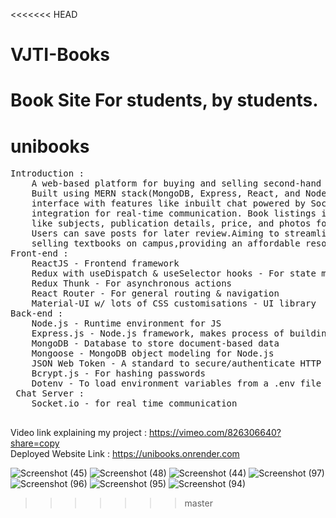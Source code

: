 <<<<<<< HEAD
# VJTI-Books
Book Site For students, by students.
=======
# unibooks
<pre>
Introduction : 
    A web-based platform for buying and selling second-hand books among college students.
    Built using MERN stack(MongoDB, Express, React, and Node.js), it offers a sleek
    interface with features like inbuilt chat powered by Socket.io and WhatsApp 
    integration for real-time communication. Book listings include detailed information 
    like subjects, publication details, price, and photos for informed decisions. 
    Users can save posts for later review.Aiming to streamline the process of buying and 
    selling textbooks on campus,providing an affordable resource for students.
Front-end : 
    ReactJS - Frontend framework
    Redux with useDispatch & useSelector hooks - For state management
    Redux Thunk - For asynchronous actions
    React Router - For general routing & navigation
    Material-UI w/ lots of CSS customisations - UI library
Back-end : 
    Node.js - Runtime environment for JS
    Express.js - Node.js framework, makes process of building APIs easier & faster
    MongoDB - Database to store document-based data
    Mongoose - MongoDB object modeling for Node.js
    JSON Web Token - A standard to secure/authenticate HTTP requests
    Bcrypt.js - For hashing passwords
    Dotenv - To load environment variables from a .env file
 Chat Server :
    Socket.io - for real time communication
 
</pre>
Video link explaining my project : https://vimeo.com/826306640?share=copy<br>
Deployed Website Link : https://unibooks.onrender.com


![Screenshot (45)](https://github.com/Sagarpatil1206/unibooks/assets/86339914/e651223f-e4f6-4885-ac7b-e07e70052c71)
![Screenshot (48)](https://github.com/Sagarpatil1206/unibooks/assets/86339914/bee7c467-2c89-4c16-b929-8835aadc3877)
![Screenshot (44)](https://github.com/Sagarpatil1206/unibooks/assets/86339914/476d94d1-bc5b-45cc-8337-736204275e57)
![Screenshot (97)](https://github.com/Sagarpatil1206/unibooks/assets/86339914/f6e09246-75e2-4a81-b2e0-4da944889104)
![Screenshot (96)](https://github.com/Sagarpatil1206/unibooks/assets/86339914/6bae121d-f4d9-427a-8965-8eecbc7f6659)
![Screenshot (95)](https://github.com/Sagarpatil1206/unibooks/assets/86339914/61cf2bb9-428c-4fc0-91ca-906135fa6fda)
![Screenshot (94)](https://github.com/Sagarpatil1206/unibooks/assets/86339914/7f686414-b471-4260-839c-03a00522a883)
>>>>>>> master
